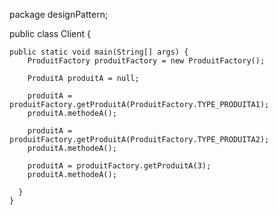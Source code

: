 package designPattern;

public class Client {

	public static void main(String[] args) {
	    ProduitFactory produitFactory = new ProduitFactory();

	    ProduitA produitA = null;

	    produitA = produitFactory.getProduitA(ProduitFactory.TYPE_PRODUITA1);
	    produitA.methodeA();

	    produitA = produitFactory.getProduitA(ProduitFactory.TYPE_PRODUITA2);
	    produitA.methodeA();

	    produitA = produitFactory.getProduitA(3);
	    produitA.methodeA();

	  }
	}
